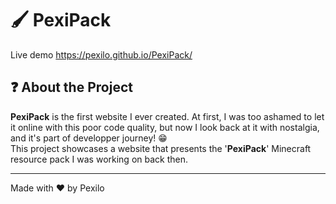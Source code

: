 # 🖌️ PexiPack

Live demo https://pexilo.github.io/PexiPack/

## ❓ About the Project

**PexiPack** is the first website I ever created. At first, I was too ashamed to let it online with this poor code quality, but now I look back at it with nostalgia, and it's part of developper journey! 😁  
This project showcases a website that presents the '**PexiPack**' Minecraft resource pack I was working on back then.

---

Made with ❤️ by Pexilo
